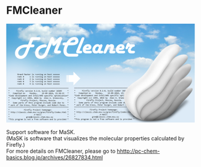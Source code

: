 # FMCleaner

<div align="left">
<img src="images/fm_001.PNG" width="600">
</div>

Support software for MaSK.  
(MaSK is software that visualizes the molecular properties calculated by Firefly.)  
For more details on FMCleaner, please go to [hhttp://pc-chem-basics.blog.jp/archives/26827834.html](http://pc-chem-basics.blog.jp/archives/26827834.html)
